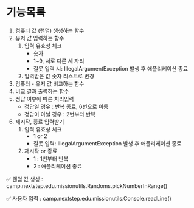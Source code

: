 # 기능목록

1. 컴퓨터 값 (랜덤) 생성하는 함수
2. 유저 값 입력하는 함수
   1) 입력 유효성 체크
      * 숫자
      * 1~9, 서로 다른 세 자리
      * 잘못 입력 시: IllegalArgumentException 발생 후 애플리케이션 종료
   2) 입력받은 값 숫자 리스트로 변경
3. 컴퓨터 - 유저 값 비교하는 함수
4. 비교 결과 출력하는 함수
5. 정답 여부에 따른 처리입력
   * 정답일 경우 : 반복 종료, 6번으로 이동
   * 정답이 아닐 경우 : 2번부터 반복
6. 재시작, 종료 입력받기
   1. 입력 유효성 체크
      * 1 or 2
      * 잘못 입력: IllegalArgumentException 발생 후 애플리케이션 종료
   2. 재시작 or 종료
      * 1 : 1번부터 반복
      * 2 : 애플리케이션 종료

✅ 랜덤 값 생성 : camp.nextstep.edu.missionutils.Randoms.pickNumberInRange()

✅ 사용자 입력 : camp.nextstep.edu.missionutils.Console.readLine()